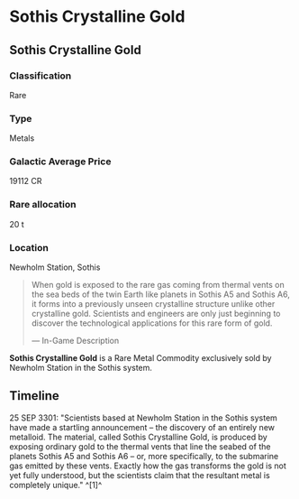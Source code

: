 # Sothis Crystalline Gold
## Sothis Crystalline Gold

### Classification

Rare

### Type

Metals

### Galactic Average Price

19112 CR

### Rare allocation

20 t

### Location

Newholm Station, Sothis

> 
> 
> When gold is exposed to the rare gas coming from thermal vents on the sea beds of the twin Earth like planets in Sothis A5 and Sothis A6, it forms into a previously unseen crystalline structure unlike other crystalline gold. Scientists and engineers are only just beginning to discover the technological applications for this rare form of gold.
> 
> 
> — In-Game Description
> 

**Sothis Crystalline Gold** is a Rare Metal Commodity exclusively sold by Newholm Station in the Sothis system.

## Timeline

25 SEP 3301: "Scientists based at Newholm Station in the Sothis system have made a startling announcement – the discovery of an entirely new metalloid. The material, called Sothis Crystalline Gold, is produced by exposing ordinary gold to the thermal vents that line the seabed of the planets Sothis A5 and Sothis A6 – or, more specifically, to the submarine gas emitted by these vents. Exactly how the gas transforms the gold is not yet fully understood, but the scientists claim that the resultant metal is completely unique." ^[1]^